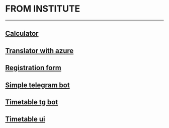 # FROM INSTITUTE
___

## [Calculator](https://github.com/gunglulqueen13/MTUCI_IT/tree/main/calculator)
## [Translator with azure](https://github.com/gunglulqueen13/MTUCI_IT/tree/main/translatore_with_azure1)
## [Registration form](https://github.com/gunglulqueen13/MTUCI_IT/tree/main/RED_LOG)
## [Simple telegram bot](https://github.com/gunglulqueen13/MTUCI_IT/tree/main/Simple-bot)
## [Timetable tg bot](https://github.com/gunglulqueen13/MTUCI_IT/tree/main/timetable_bot)
## [Timetable ui]()
